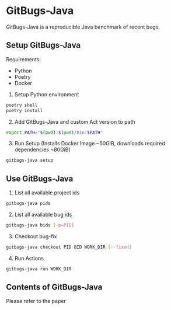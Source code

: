# GitBugs-Java

GitBugs-Java is a reproducible Java benchmark of recent bugs.

## Setup GitBugs-Java

Requirements:
- Python
- Poetry
- Docker

1. Setup Python environment
```bash
poetry shell
poetry install
```

2. Add GitBugs-Java and custom Act version to path
```bash
export PATH="$(pwd):$(pwd)/bin:$PATH"
```

3. Run Setup (Installs Docker Image ~50GiB, downloads required dependencies ~80GiB)
```bash
gitbugs-java setup
```

## Use GitBugs-Java

1. List all available project ids
```bash
gitbugs-java pids
```

2. List all available bug ids
```bash
gitbugs-java bids [-p=PID]
```

3. Checkout bug-fix
```bash
gitbugs-java checkout PID BID WORK_DIR [--fixed]
```

4. Run Actions
```bash
gitbugs-java run WORK_DIR
```

## Contents of GitBugs-Java

Please refer to the paper